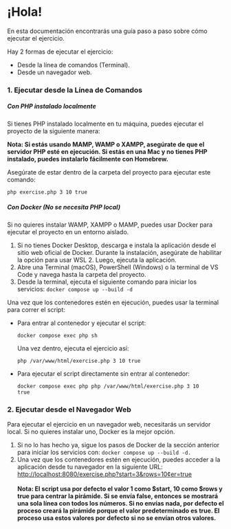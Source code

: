 <h1>¡Hola!</h1>
En esta documentación encontrarás una guía paso a paso sobre cómo ejecutar el ejercicio.

Hay 2 formas de ejecutar el ejercicio:

<ul>
<li>Desde la línea de comandos (Terminal).</li>
<li>Desde un navegador web.</li>
</ul>

<h3>1. Ejecutar desde la Línea de Comandos</h3>

<h5>Con PHP instalado localmente</h5>

Si tienes PHP instalado localmente en tu máquina, puedes ejecutar el proyecto de la siguiente manera:

<b>Nota: Si estás usando MAMP, WAMP o XAMPP, asegúrate de que el servidor PHP esté en ejecución. Si estás en una Mac y no tienes PHP instalado, puedes instalarlo fácilmente con Homebrew.</b>

Asegúrate de estar dentro de la carpeta del proyecto para ejecutar este comando:

<code>php exercise.php 3 10 true</code>

<h5>Con Docker (No se necesita PHP local)</h5>

Si no quieres instalar WAMP, XAMPP o MAMP, puedes usar Docker para ejecutar el proyecto en un entorno aislado.

<ol>
<li>Si no tienes Docker Desktop, descarga e instala la aplicación desde el sitio web oficial de Docker. Durante la instalación, asegúrate de habilitar la opción para usar WSL 2. Luego, ejecuta la aplicación.</li>

<li>Abre una Terminal (macOS), PowerShell (Windows) o la terminal de VS Code y navega hasta la carpeta del proyecto.</li>

<li>
Desde la terminal, ejecuta el siguiente comando para iniciar los servicios:
<code>docker compose up --build -d</code>
</li>
</ol>

Una vez que los contenedores estén en ejecución, puedes usar la terminal para correr el script:

<ul>
<li>
Para entrar al contenedor y ejecutar el script:

<code>docker compose exec php sh</code>

Una vez dentro, ejecuta el ejercicio así:

<code>php /var/www/html/exercise.php 3 10 true</code>
</li>
<li>
Para ejecutar el script directamente sin entrar al contenedor:

<code>docker compose exec php php /var/www/html/exercise.php 3 10 true</code>
</li>
</ul>

<h3>2. Ejecutar desde el Navegador Web</h3>

Para ejecutar el ejercicio en un navegador web, necesitarás un servidor local. Si no quieres instalar uno, Docker es la mejor opción.

<ol>
<li>
Si no lo has hecho ya, sigue los pasos de Docker de la sección anterior para iniciar los servicios con:
<code>docker compose up --build -d.</code>
</li>
<li>
Una vez que los contenedores estén en ejecución, puedes acceder a la aplicación desde tu navegador en la siguiente URL:

<a href="http://localhost:8080/exercise.php?start=3&rows=10&center=true">
    http://localhost:8080/exercise.php?start=3&rows=10&center=true
</a>
</li>
<br>
<b>Nota: El script usa por defecto el valor 1 como $start, 10 como $rows y true para centrar la pirámide. Si se envía false, entonces se mostrará una sola línea con todos los números. Si no envías nada, por defecto el proceso creará la pirámide porque el valor predeterminado es true. El proceso usa estos valores por defecto si no se envían otros valores.</b>
